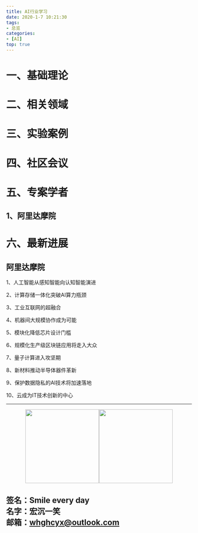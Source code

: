```yaml
---
title: AI行业学习
date: 2020-1-7 10:21:30
tags: 
- 总览
categories:
- [AI]
top: true
---
```

# 一、基础理论 #

# 二、相关领域 #

# 三、实验案例 # 

# 四、社区会议 # 

# 五、专案学者 # 
## 1、阿里达摩院  ##

# 六、最新进展 # 
## 阿里达摩院
1、人工智能从感知智能向认知智能演进

2、计算存储一体化突破AI算力瓶颈

3、工业互联网的超融合

4、机器间大规模协作成为可能

5、模块化降低芯片设计门槛

6、规模化生产级区块链应用将走入大众

7、量子计算进入攻坚期

8、新材料推动半导体器件革新

9、保护数据隐私的AI技术将加速落地

10、云成为IT技术创新的中心    




---
<center class="half">
    <img src="https://i.loli.net/2020/01/08/CJz85Sbal6M7EOV.png" width="200"/><img src="https://i.loli.net/2020/01/08/veq2DSphHME9KPV.jpg" width="200"/>
</center>

**签名：Smile every day**    
**名字：宏沉一笑**   
**邮箱：whghcyx@outlook.com**  
---